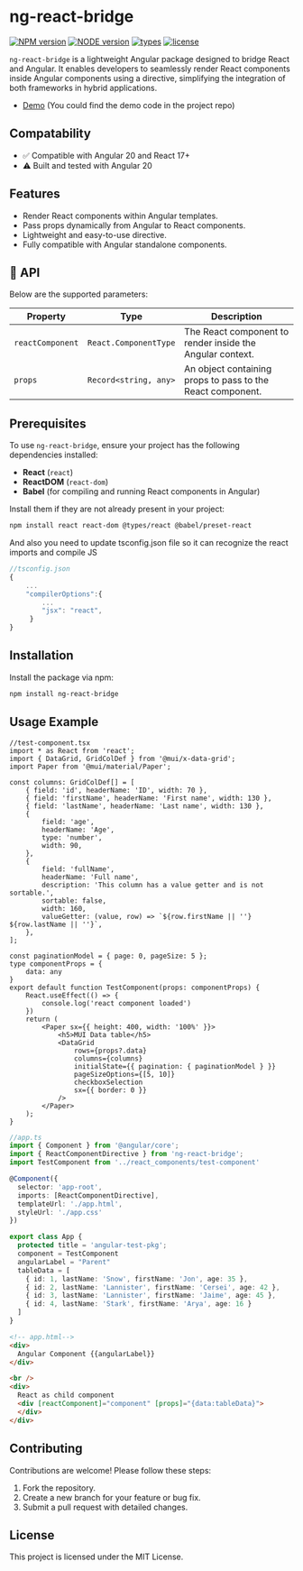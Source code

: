 # ng-react-bridge

[![NPM version](https://img.shields.io/badge/npm-v10.7.0-brightgreen)](https://www.npmjs.com/package/ng-react-bridge)
[![NODE version](https://img.shields.io/badge/node-v20.14.0-brightgreen)](https://www.npmjs.com/package/ng-react-bridge)
[![types](https://img.shields.io/badge/types-TypeScript-blue)](https://www.npmjs.com/package/ng-react-bridge)
[![license](https://img.shields.io/github/license/john310897/ng-react-bridge)]()

`ng-react-bridge` is a lightweight Angular package designed to bridge React and Angular. It enables developers to seamlessly render React components inside Angular components using a directive, simplifying the integration of both frameworks in hybrid applications.
- [Demo](https://john310897.github.io/ng-react-bridge/) (You could find the demo code in the project repo)

## Compatability

- ✅ Compatible with Angular 20 and React 17+
- ⚠️ Built and tested with Angular 20

## Features

- Render React components within Angular templates.
- Pass props dynamically from Angular to React components.
- Lightweight and easy-to-use directive.
- Fully compatible with Angular standalone components.

## 🔧 API

Below are the supported parameters:

| Property   | Type                 | Description                                                             |
|------------|----------------------|-------------------------------------------------------------------------|
| `reactComponent` | `React.ComponentType` | The React component to render inside the Angular context.              |
| `props`     | `Record<string, any>` | An object containing props to pass to the React component.             |

## Prerequisites

To use `ng-react-bridge`, ensure your project has the following dependencies installed:

- **React** (`react`)
- **ReactDOM** (`react-dom`)
- **Babel** (for compiling and running React components in Angular)

Install them if they are not already present in your project:

```bash
npm install react react-dom @types/react @babel/preset-react
```

And also you need to update tsconfig.json file so it can recognize the react imports and compile JS

```ts
//tsconfig.json
{
    ...
    "compilerOptions":{
        ...
        "jsx": "react",
     }
}
```

## Installation

Install the package via npm:

```bash
npm install ng-react-bridge
```

## Usage Example

```tsx
//test-component.tsx
import * as React from 'react';
import { DataGrid, GridColDef } from '@mui/x-data-grid';
import Paper from '@mui/material/Paper';

const columns: GridColDef[] = [
    { field: 'id', headerName: 'ID', width: 70 },
    { field: 'firstName', headerName: 'First name', width: 130 },
    { field: 'lastName', headerName: 'Last name', width: 130 },
    {
        field: 'age',
        headerName: 'Age',
        type: 'number',
        width: 90,
    },
    {
        field: 'fullName',
        headerName: 'Full name',
        description: 'This column has a value getter and is not sortable.',
        sortable: false,
        width: 160,
        valueGetter: (value, row) => `${row.firstName || ''} ${row.lastName || ''}`,
    },
];

const paginationModel = { page: 0, pageSize: 5 };
type componentProps = {
    data: any
}
export default function TestComponent(props: componentProps) {
    React.useEffect(() => {
        console.log('react component loaded')
    })
    return (
        <Paper sx={{ height: 400, width: '100%' }}>
            <h5>MUI Data table</h5>
            <DataGrid
                rows={props?.data}
                columns={columns}
                initialState={{ pagination: { paginationModel } }}
                pageSizeOptions={[5, 10]}
                checkboxSelection
                sx={{ border: 0 }}
            />
        </Paper>
    );
}
```

```ts
//app.ts
import { Component } from '@angular/core';
import { ReactComponentDirective } from 'ng-react-bridge';
import TestComponent from '../react_components/test-component'

@Component({
  selector: 'app-root',
  imports: [ReactComponentDirective],
  templateUrl: './app.html',
  styleUrl: './app.css'
})

export class App {
  protected title = 'angular-test-pkg';
  component = TestComponent
  angularLabel = "Parent"
  tableData = [
    { id: 1, lastName: 'Snow', firstName: 'Jon', age: 35 },
    { id: 2, lastName: 'Lannister', firstName: 'Cersei', age: 42 },
    { id: 3, lastName: 'Lannister', firstName: 'Jaime', age: 45 },
    { id: 4, lastName: 'Stark', firstName: 'Arya', age: 16 }
  ]
}

```

```html
<!-- app.html-->
<div>
  Angular Component {{angularLabel}}
</div>

<br />
<div>
  React as child component
  <div [reactComponent]="component" [props]="{data:tableData}">
  </div>
</div>
```

## Contributing

Contributions are welcome! Please follow these steps:

1. Fork the repository.
2. Create a new branch for your feature or bug fix.
3. Submit a pull request with detailed changes.

## License

This project is licensed under the MIT License.
